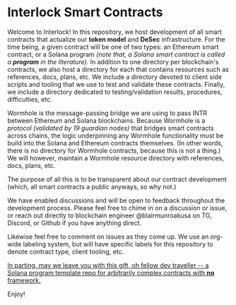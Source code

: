 # Interlock Smart Contracts

Welcome to Interlock! In this repository, we host development of all smart contracts that actualize our **token model** and **DeSec** infrastructure. For the time being, a given contract will be one of two types: an Ethereum smart contract, or a Solana program _(note that, a Solana smart contract is called a **program** in the literature)_. In addition to one directory per blockchain's contracts, we also host a directory for each that contains resources such as references, docs, plans, etc. We include a directory devoted to client side scripts and tooling that we use to test and validate these contracts. Finally, we include a directory dedicated to testing/validation results, procedures, difficulties, etc.

Wormhole is the message-passing bridge we are using to pass INTR between Ethereum and Solana blockchains. Because Wormhole is a _protocol (validated by 19 guardian nodes)_ that bridges smart contracts across chains, the logic underpinning any Wormhole functionality must be build into the Solana and Ethereum contracts themselves. (In other words, there is no directory for Wormhole contracts, because this is not a thing.) We will however, maintain a Wormhole resource directory with references, docs, plans, etc.

The purpose of all this is to be transparent about our contract development (which, all smart contracts a public anyways, so why not.)

We have enabled discussions and will be open to feedback throughout the development process. Please feel free to chime in on a discussion or issue, or reach out directly to blockchain engineer @blairmunroakusa on TG, Discord, or Github if you have anything direct.

Likewise feel free to comment on issues as they come up. We use an org-wide labeling system, but will have specific labels for this repository to denote contract type, client tooling, etc.

[In parting, may we leave you with this gift, oh fellow dev traveller -- a Solana program template repo for arbitrarily complex contracts with **no** framework.](https://github.com/interlock-network/solana-program-template)

Enjoy!
